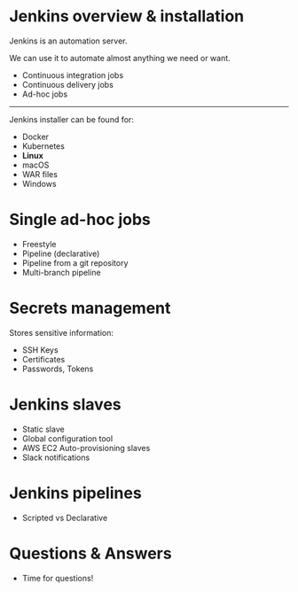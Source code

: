 # Jenkins overview & installation

Jenkins is an automation server.

We can use it to automate almost anything we need or want.

- Continuous integration jobs
- Continuous delivery jobs
- Ad-hoc jobs

---

Jenkins installer can be found for:

- Docker
- Kubernetes
- **Linux**
- macOS
- WAR files
- Windows

# Single ad-hoc jobs

- Freestyle
- Pipeline (declarative)
- Pipeline from a git repository
- Multi-branch pipeline

# Secrets management

Stores sensitive information:

- SSH Keys
- Certificates
- Passwords, Tokens

# Jenkins slaves

- Static slave
- Global configuration tool
- AWS EC2 Auto-provisioning slaves
- Slack notifications

# Jenkins pipelines

- Scripted vs Declarative

# Questions & Answers

- Time for questions!
